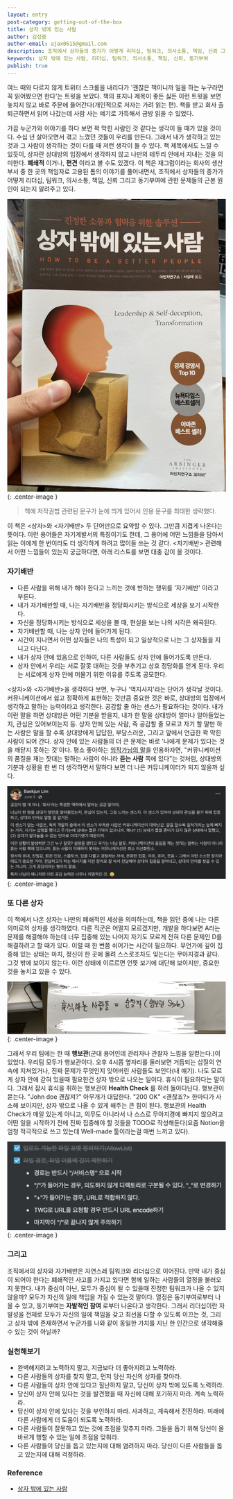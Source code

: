 ```yaml
---
layout: entry
post-category: getting-out-of-the-box
title: 상자 밖에 있는 사람
author: 김성중
author-email: ajax0615@gmail.com
description: 조직에서 상자들의 증가가 어떻게 리더십, 팀워크, 의사소통, 책임, 신뢰 그리고 동기부여에 관한 문제들의 근본 원인이 되는지 알려주는 책
keywords: 상자 밖에 있는 사람, 리더십, 팀워크, 의사소통, 책임, 신뢰, 동기부여
publish: true
---
```

여느 때와 다르지 않게 트위터 스크롤을 내리다가 '괜찮은 책이니까 일을 하는 누구라면 꼭 읽어봤으면 한다'는 트윗을 보았다. 책의 표지나 제목이 좋든 싫든 이런 트윗을 보면 놓치지 않고 바로 주문에 들어간다(개인적으로 저자는 가려 읽는 편). 책을 받고 회사 출퇴근하면서 읽어 나갔는데 사람 사는 얘기로 가득해서 금방 읽을 수 있었다.

가끔 누군가와 이야기를 하다 보면 꽉 막힌 사람인 것 같다는 생각이 들 때가 있을 것이다. 수십 년 살아오면서 겪고 느꼈던 것들이 우리를 만든다. 그래서 내가 생각하고 있는 것과 그 사람이 생각하는 것이 다를 때 저런 생각이 들 수 있다. 책 제목에서도 느낄 수 있듯이, 상자란 상대방의 입장에서 생각하지 않고 나만의 테두리 안에서 지내는 것을 의미한다. **폐쇄적** 이거나, **편견** 이라고 볼 수도 있겠다. 이 책은 재그럼이라는 회사의 생산부서 중 한 곳의 책임자로 고용된 톰의 이야기를 풀어내면서, 조직에서 상자들의 증가가 어떻게 리더십, 팀워크, 의사소통, 책임, 신뢰 그리고 동기부여에 관한 문제들의 근본 원인이 되는지 알려주고 있다.

![상자밖에있는사람](/images/2020/07/26/image-01.png "상자밖에있는사람"){: .center-image }

> 책에 저작권법 관련된 문구가 눈에 띄게 있어서 인용 문구를 최대한 생략했다.

이 책은 \<상자\>와 \<자기배반\> 두 단어만으로 요약할 수 있다. 그만큼 지겹게 나온다는 뜻이다. 이런 용어들은 자기계발서의 특징이기도 한데, 그 용어에 어떤 느낌들을 담아서 읽는 이에게 한 번이라도 더 생각하게 하려고 많이들 쓰는 것 같다. \<자기배반\> 관련해서 어떤 느낌들이 있는지 궁금하다면, 아래 리스트를 보면 대충 감이 올 것이다.

### 자기배반

- 다른 사람을 위해 내가 해야 한다고 느끼는 것에 반하는 행위를 '자기배반' 이라고 부른다.
- 내가 자기배반할 때, 나는 자기배반을 정당화시키는 방식으로 세상을 보기 시작한다.
- 자신을 정당화시키는 방식으로 세상을 볼 때, 현실을 보는 나의 시각은 왜곡된다.
- 자기배반할 때, 나는 상자 안에 들어가게 된다.
- 시간이 지나면서 어떤 상자들은 나의 특성이 되고 일상적으로  나는 그 상자들을 지니고 다닌다.
- 내가 상자 안에 있음으로 인하여, 다른 사람들도 상자 안에 들어가도록 만든다.
- 상자 안에서 우리는 서로 잘못 대하는 것을 부추기고 상호 정당화를 얻게 된다. 우리는 서로에게 상자 안에 머물기 위한 이유를 주도록 공모한다.

\<상자\>와 \<자기배반\>을 생각하다 보면, 누구나 '역지사지'라는 단어가 생각날 것이다. 커뮤니케이션에서 쉽고 정확하게 표현하는 것만큼 중요한 것은 바로, 상대방의 입장에서 생각하고 말하는 능력이라고 생각한다. 공감할 줄 아는 센스가 필요하다는 것이다. 내가 이런 말을 하면 상대방은 어떤 기분을 받을지, 내가 한 말을 상대방이 얼마나 알아들었는지, 관심은 있어보이는지 등. 상자 안에 있는 사람, 즉 공감할 줄 모르고 자기 할 말만 하는 사람은 말을 할 수록 상대방에게 답답한, 부담스러운, 그리고 앞에서 언급한 꽉 막힌 사람이 되어 간다. 상자 안에 있는 사람들의 더 큰 문제는 바로 '나에게 문제가 있다는 것을 깨닫지 못하는 것'이다. 평소 좋아하는 [임작가님의 말](https://www.facebook.com/baekjun.lim/posts/3295304000487966)을 인용하자면, \"커뮤니케이션의 품질을 재는 잣대는 말하는 사람이 아니라 **듣는 사람** 쪽에 있다\"는 것처럼, 상대방의 기분과 상황을 한 번 더 생각하면서 말하다 보면 더 나은 커뮤니케이터가 되지 않을까 싶다.

![커뮤니케이션](/images/2020/07/26/image-02.png "커뮤니케이션"){: .center-image }

### 또 다른 상자

이 책에서 나온 상자는 나만의 폐쇄적인 세상을 의미하는데, 책을 읽던 중에 나는 다른 의미로의 상자를 생각하였다. 다른 직군은 어떨지 모르겠지만, 개발을 하다보면 A라는 문제를 해결해야 하는데 너무 집중해 있는 나머지 자기도 모르게 전혀 다른 문제인 D를 해결하려고 할 때가 있다. 이럴 때 한 번쯤 쉬어가는 시간이 필요하다. 무언가에 깊이 집중해 있는 상태는 마치, 정신이 한 곳에 몰려 스스로조차도 잊는다는 무아지경과 같다. 그것 밖에 보이지 않는다. 이런 상태에 이르르면 언뜻 보기에 대단해 보이지만, 중요한 것을 놓치고 있을 수 있다.

![행보관](/images/2020/07/26/image-03.JPG "행보관"){: .center-image }

그래서 우리 팀에는 한 때 **행보관**(군대 용어인데 관리자나 관찰자 느낌을 일컫는다.)이 있었다. 우리팀 모두가 행보관이다. 오후 4시쯤 옆자리를 둘러보면 거듭되는 삽질의 연속에 지쳐있거나, 진짜 문제가 무엇인지 잊어버린 사람들도 보인다(내 얘기). 나도 모르게 상자 안에 갇혀 있을때 필요한건 상자 밖으로 나오는 일이다. 휴식이 필요하다는 말이다. 그래서 잠시 휴식을 취하는 행보관이 **Health Check** 를 하러 돌아다닌다. 행보관이 묻는다. "John doe 괜찮져?" 아무개가 대답한다. "200 OK" \<괜찮죠?\> 한마디가 사소해 보이지만, 상자 밖으로 나올 수 있게 해주는 큰 힘이 된다. 행보관의 Health Check가 매일 있는게 아니고, 의무도 아니라서 나 스스로 무아지경에 빠지지 않으려고 어떤 일을 시작하기 전에 진짜 집중해야 할 것들을 TODO로 작성해둔다(요즘 Notion을 엄청 적극적으로 쓰고 있는데 Well-made 툴이라는걸 매번 느끼고 있다).

![TODO](/images/2020/07/26/image-04.png "TODO"){: .center-image }

### 그리고
조직에서의 상자와 자기배반은 자연스레 팀워크와 리더십으로 이어진다. 만약 내가 중심이 되어야 한다는 폐쇄적인 사고를 가지고 있다면 함께 일하는 사람들의 열정을 불러오지 못한다. 내가 중심이 아닌, 모두가 중심이 될 수 있을때 진정한 팀워크가 나올 수 있지 않을까? 모두가 자신의 일에 책임을 가질 수 있는것 말이다. 열정은 동기부여로부터 나올 수 있고, 동기부여는 **자발적인 참여** 로부터 나온다고 생각한다. 그래서 리더십이란 자발성을 전제로 모두가 자신의 일에 책임을 갖고 최선을 다할 수 있도록 이끄는 것, 그리고 상자 밖에 존재하면서 누군가를 나와 같이 동일한 가치를 지닌 한 인간으로 생각해줄 수 있는 것이 아닐까?

### 실천해보기
- 완벽해지려고 노력하지 말고, 지금보다 더 좋아지려고 노력하라.
- 다른 사람들의 상자를 찾지 말고, 먼저 당신 자신의 상자를 찾아라.
- 다른 사람들이 상자 안에 있다고 힐난하지 말고, 당신이 상자 밖에 있도록 노력하라.
- 당신이 상자 안에 있다는 것을 발견했을 때 자신에 대해 포기하지 마라. 계속 노력하라.
- 당신이 상자 안에 있다는 것을 부인하지 마라. 사과하고, 계속해서 전진하라. 미래에 다른 사람에게 더 도움이 되도록 노력하라.
- 다른 사람들이 잘못하고 있는 것에 초점을 맞추지 마라. 그들을 돕기 위해 당신이 올바르게 행할 수 있는 일에 초점을 맞춰라.
- 다른 사람들이 당신을 돕고 있는지에 대해 염려하지 마라. 당신이 다른 사람들을 돕고 있는지에 대해 걱정하라.

### Reference
- [상자 밖에 있는 사람](http://www.kyobobook.co.kr/product/detailViewKor.laf?mallGb=KOR&ejkGb=KOR&linkClass=1506&barcode=9788992352130)

